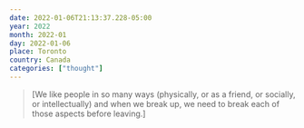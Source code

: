 ```yaml
---
date: 2022-01-06T21:13:37.228-05:00
year: 2022
month: 2022-01
day: 2022-01-06
place: Toronto
country: Canada
categories: ["thought"]
---
```

> [We like people in so many ways (physically, or as a friend, or socially, or intellectually) and when we break up, we need to break each of those aspects before leaving.]
